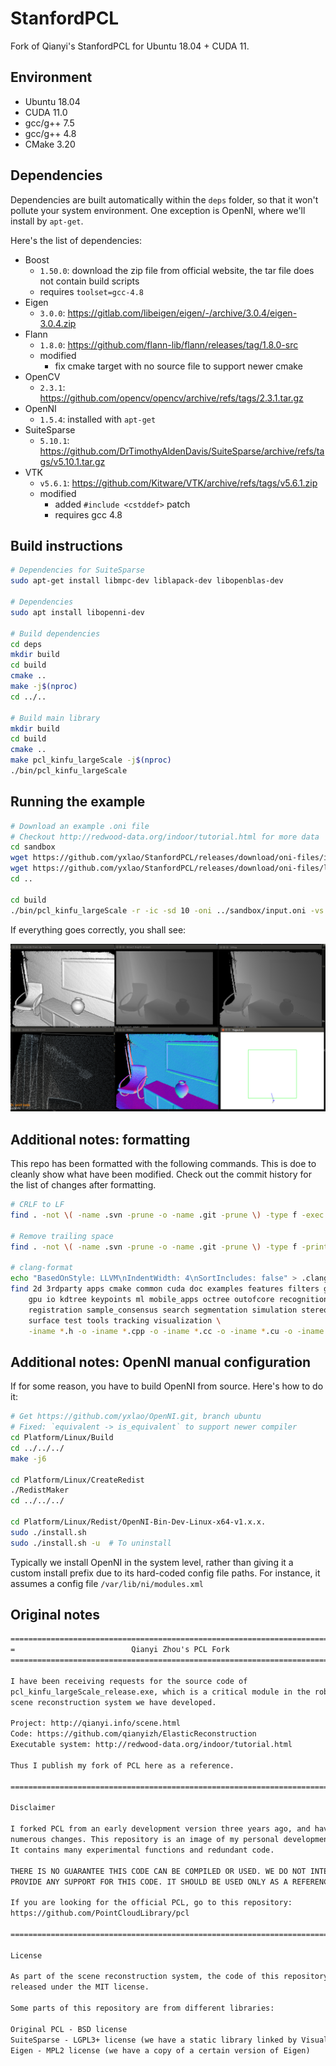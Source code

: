 # StanfordPCL

Fork of Qianyi's StanfordPCL for Ubuntu 18.04 + CUDA 11.

## Environment

- Ubuntu 18.04
- CUDA 11.0
- gcc/g++ 7.5
- gcc/g++ 4.8
- CMake 3.20

## Dependencies

Dependencies are built automatically within the `deps` folder, so that it won't
pollute your system environment. One exception is OpenNI, where we'll install
by `apt-get`.

Here's the list of dependencies:

- Boost
  - `1.50.0`: download the zip file from official website, the tar file does not
    contain build scripts
  - requires `toolset=gcc-4.8`
- Eigen
  - `3.0.0`: https://gitlab.com/libeigen/eigen/-/archive/3.0.4/eigen-3.0.4.zip
- Flann
  - `1.8.0`: https://github.com/flann-lib/flann/releases/tag/1.8.0-src
  - modified
    - fix cmake target with no source file to support newer cmake
- OpenCV
  - `2.3.1`: https://github.com/opencv/opencv/archive/refs/tags/2.3.1.tar.gz
- OpenNI
  - `1.5.4`: installed with `apt-get`
- SuiteSparse
  - `5.10.1`: https://github.com/DrTimothyAldenDavis/SuiteSparse/archive/refs/tags/v5.10.1.tar.gz
- VTK
  - `v5.6.1`: https://github.com/Kitware/VTK/archive/refs/tags/v5.6.1.zip
  - modified
    - added `#include <cstddef>` patch
    - requires gcc 4.8

## Build instructions

```bash
# Dependencies for SuiteSparse
sudo apt-get install libmpc-dev liblapack-dev libopenblas-dev

# Dependencies
sudo apt install libopenni-dev

# Build dependencies
cd deps
mkdir build
cd build
cmake ..
make -j$(nproc)
cd ../..

# Build main library
mkdir build
cd build
cmake ..
make pcl_kinfu_largeScale -j$(nproc)
./bin/pcl_kinfu_largeScale
```

## Running the example

```bash
# Download an example .oni file
# Checkout http://redwood-data.org/indoor/tutorial.html for more data
cd sandbox
wget https://github.com/yxlao/StanfordPCL/releases/download/oni-files/input.oni
wget https://github.com/yxlao/StanfordPCL/releases/download/oni-files/longrange.param
cd ..

cd build
./bin/pcl_kinfu_largeScale -r -ic -sd 10 -oni ../sandbox/input.oni -vs 4 --fragment 25 --rgbd_odometry --record_log 100-0.log --camera ../sandbox/longrange.param
```

If everything goes correctly, you shall see:

![kinfu_large_scale.png](kinfu_large_scale.png)

## Additional notes: formatting

This repo has been formatted with the following commands. This is doe to cleanly
show what have been modified. Check out the commit history for the list of
changes after formatting.

```bash
# CRLF to LF
find . -not \( -name .svn -prune -o -name .git -prune \) -type f -exec dos2unix {} \;

# Remove trailing space
find . -not \( -name .svn -prune -o -name .git -prune \) -type f -print0 | xargs -0 perl -pi -e 's/ +$//'

# clang-format
echo "BasedOnStyle: LLVM\nIndentWidth: 4\nSortIncludes: false" > .clang-format
find 2d 3rdparty apps cmake common cuda doc examples features filters geometry \
    gpu io kdtree keypoints ml mobile_apps octree outofcore recognition \
    registration sample_consensus search segmentation simulation stereo \
    surface test tools tracking visualization \
    -iname *.h -o -iname *.cpp -o -iname *.cc -o -iname *.cu -o -iname *.hpp -o -iname *.cuh | xargs clang-format-10 -i
```

## Additional notes: OpenNI manual configuration

If for some reason, you have to build OpenNI from source. Here's how to do it:

```bash
# Get https://github.com/yxlao/OpenNI.git, branch ubuntu
# Fixed: `equivalent -> is_equivalent` to support newer compiler
cd Platform/Linux/Build
cd ../../../
make -j6

cd Platform/Linux/CreateRedist
./RedistMaker
cd ../../../

cd Platform/Linux/Redist/OpenNI-Bin-Dev-Linux-x64-v1.x.x.
sudo ./install.sh
sudo ./install.sh -u  # To uninstall
```

Typically we install OpenNI in the system level, rather than giving it a custom
install prefix due to its hard-coded config file paths. For instance, it assumes
a config file `/var/lib/ni/modules.xml`

## Original notes

```txt
===============================================================================
=                          Qianyi Zhou's PCL Fork                             =
===============================================================================

I have been receiving requests for the source code of
pcl_kinfu_largeScale_release.exe, which is a critical module in the robust
scene reconstruction system we have developed.

Project: http://qianyi.info/scene.html
Code: https://github.com/qianyizh/ElasticReconstruction
Executable system: http://redwood-data.org/indoor/tutorial.html

Thus I publish my fork of PCL here as a reference.

===============================================================================

Disclaimer

I forked PCL from an early development version three years ago, and have made
numerous changes. This repository is an image of my personal development chunk.
It contains many experimental functions and redundant code.

THERE IS NO GUARANTEE THIS CODE CAN BE COMPILED OR USED. WE DO NOT INTEND TO
PROVIDE ANY SUPPORT FOR THIS CODE. IT SHOULD BE USED ONLY AS A REFERENCE.

If you are looking for the official PCL, go to this repository:
https://github.com/PointCloudLibrary/pcl

===============================================================================

License

As part of the scene reconstruction system, the code of this repository is
released under the MIT license.

Some parts of this repository are from different libraries:

Original PCL - BSD license
SuiteSparse - LGPL3+ license (we have a static library linked by Visual Studio)
Eigen - MPL2 license (we have a copy of a certain version of Eigen)
```
